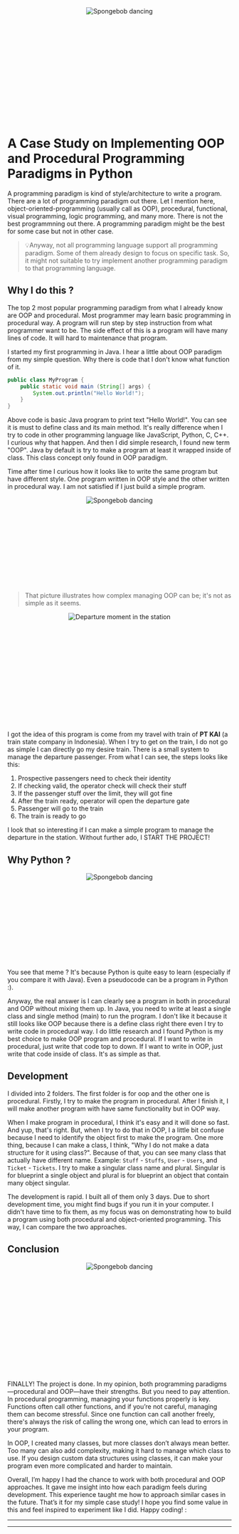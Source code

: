 <div align="Center" style="height: 250px">
    <img src="https://media.giphy.com/media/9d1Fo0XyIYXzW/giphy.gif?cid=ecf05e47zh2jss789s34ywvq1u7tjfbz54rku9a7n2qynngx&ep=v1_gifs_search&rid=giphy.gif&ct=g" alt="Spongebob dancing">
</div>

# A Case Study on Implementing OOP and Procedural Programming Paradigms in Python
A programming paradigm is kind of style/architecture to write a program. There are a lot of programming paradigm out there. Let I mention here, object-oriented-programming (usually call as OOP), procedural, functional, visual programming, logic programming, and many more. There is not the best programmning out there. A programming paradigm might be the best for some case but not in other case. 

> 💡Anyway, not all programming language support all programming paradigm. Some of them already design to focus on specific task. So, it might not suitable to try implement another programming paradigm to that programming language.

## Why I do this ?
The top 2 most popular programming paradigm from what I already know are OOP and procedural. Most programmer may learn basic programming in procedural way. A program will run step by step instruction from what programmer want to be. The side effect of this is a program will have many lines of code. It will hard to maintenance that program. 

I started my first programming in Java. I hear a little about OOP paradigm from my simple question. Why there is code that I don't know what function of it.
```java
public class MyProgram {
    public static void main (String[] args) {
        System.out.println("Hello World!");
    }
}
```
Above code is basic Java program to print text "Hello World!". You can see it is must to define class and its main method. It's really difference when I try to code in other programming language like JavaScript, Python, C, C++. I curious why that happen. And then  I did simple research, I found new term "OOP". Java by default is try to make a program at least it wrapped inside of class. This class concept only found in OOP paradigm. 

Time after time I curious how it looks like to write the same program but have different style. One program written in OOP style and the other written in procedural way. I am not satisfied if I just build a simple program. 

<div align="Center" style="height: 200px">
    <img src="https://preview.redd.it/8jcj2z7h61741.png?auto=webp&s=a1203f8e8328777aac3869d6eab79171e24e3659" alt="Spongebob dancing">
</div>

> That picture illustrates how complex managing OOP can be; it's not as simple as it seems.

<div align="Center" style="height: 250px">
    <img src="https://asset-2.tstatic.net/travel/foto/bank/images/Suasana-penumpang-turun-dari-kereta-api.jpg" alt="Departure moment in the station">
</div>

I got the idea of this program is come from my travel with train of **PT KAI** (a train state company in Indonesia). When I try to get on the train, I do not go as simple I can directly go my desire train. There is a small system to manage the departure passenger. From what I can see, the steps looks like this:

1. Prospective passengers need to check their identity
2. If checking valid, the operator check will check their stuff
3. If the passenger stuff over the limit, they will got fine
4. After the train ready, operator will open the departure gate
5. Passenger will go to the train
6. The train is ready to go

I look that so interesting if I can make a simple program to manage the departure in the station. Without further ado, I START THE PROJECT!

## Why Python ?
<div align="Center" style="height: 200px">
    <img src="https://programmerhumor.io/wp-content/uploads/2021/05/programmerhumor-io-python-memes-backend-memes-aafb163a45bb7a5.jpg" alt="Spongebob dancing">
</div>

You see that meme ? It's because Python is quite easy to learn (especially if you compare it with Java). Even a pseudocode can be a program in Python :). 

Anyway, the real answer is I can clearly see a program in both in procedural and OOP without mixing them up. In Java, you need to write at least a single class and single method (main) to run the program. I don't like it because it still looks like OOP because there is a define class right there even I try to write code in procedural way. I do little research and I found Python is my best choice to make OOP program and procedural. If I want to write in procedural, just write that code top to down. If I want to write in OOP, just write that code inside of class. It's as simple as that.

## Development
I divided into 2 folders. The first folder is for oop and the other one is procedural. Firstly, I try to make the program in procedural. After I finish it, I will make another program with have same functionality but in OOP way. 

When I make program in procedural, I think it's easy and it will done so fast. And yup, that's right. But, when I try to do that in OOP, I a little bit confuse because I need to identify the object first to make the program. One more thing, because I can make a class, I think, "Why I do not make a data structure for it using class?". Because of that, you can see many class that actually have different name. Example: `Stuff` - `Stuffs`, `User` - `Users`, and `Ticket` - `Tickets`. I try to make a singular class name and plural. Singular is for blueprint a single object and plural is for blueprint an object that contain many object singular. 

The development is rapid. I built all of them only 3 days. Due to short development time, you might find bugs if you run it in your computer. I didn't have time to fix them, as my focus was on demonstrating how to build a program using both procedural and object-oriented programming. This way, I can compare the two approaches.

## Conclusion
<div align="Center" style="height: 250px">
    <img src="https://media.giphy.com/media/xT9DPCU60mRbtGw7Ys/giphy.gif?cid=790b7611wxlmtax5ysfefxum47nup6jzkb0qqiqa26evr60a&ep=v1_gifs_search&rid=giphy.gif&ct=g" alt="Spongebob dancing">
</div>

FINALLY! The project is done. In my opinion, both programming paradigms—procedural and OOP—have their strengths. But you need to pay attention. In procedural programming, managing your functions properly is key. Functions often call other functions, and if you’re not careful, managing them can become stressful. Since one function can call another freely, there's always the risk of calling the wrong one, which can lead to errors in your program.

In OOP, I created many classes, but more classes don’t always mean better. Too many can also add complexity, making it hard to manage which class to use. If you design custom data structures using classes, it can make your program even more complicated and harder to maintain.

Overall, I’m happy I had the chance to work with both procedural and OOP approaches. It gave me insight into how each paradigm feels during development. This experience taught me how to approach similar cases in the future. That’s it for my simple case study! I hope you find some value in this and feel inspired to experiment like I did. Happy coding! :

---

---